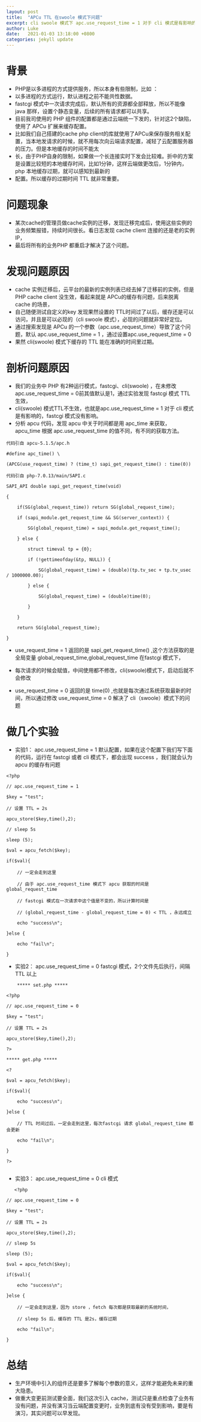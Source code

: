 ```yaml
---
layout: post
title:  "APCu TTL 在swoole 模式下问题"
excerpt: cli swoole 模式下 apc.use_request_time = 1 对于 cli 模式是有影响的
author: Luke
date:   2021-01-03 13:18:00 +0800
categories: jekyll update
---
```

# 背景
* PHP是以多进程的方式提供服务，所以本身有些限制，比如 ：
* 以多进程的方式运行，默认进程之前不能共性数据。
* fastcgi 模式中一次请求完成后，默认所有的资源都全部释放，所以不能像java 那样，设置个静态变量，后续的所有请求都可以共享。
* 目前我司使用的 PHP 组件的配置都是通过云端统一下发的，针对这2个缺陷，使用了 APCu 扩展来缓存配置。
* 比如我们自己搭建的cache php client的库就使用了APCu来保存服务相关配置，当本地发请求的时候，就不用每次向云端请求配置，减轻了云配置服务器的压力。但是本地缓存的时间不能太
* 长，由于PHP自身的限制，如果做一个长连接实时下发会比较难。折中的方案是设置比较短的本地缓存时间，比如1分钟，这样云端做更改后，1分钟内，php 本地缓存过期，就可以感知到最新的
* 配置。所以缓存的过期时间 TTL 就非常重要。

# 问题现象
* 某次cache的管理员做cache实例的迁移，发现迁移完成后，使用这些实例的业务频繁报错，持续时间很长。看日志发现 cache client 连接的还是老的实例IP，
* 最后将所有的业务PHP 都重启才解决了这个问题。

# 发现问题原因
* cache 实例迁移后，云平台的最新的实例列表已经去掉了迁移前的实例，但是 PHP cache client 没生效，看起来就是 APCu的缓存有问题，后来脱离 cache 的场景，
* 自己随便测试自定义的key 发现果然设置的 TTL时间过了以后，缓存还是可以访问，并且是可以必现的（cli swoole 模式），必现的问题就非常好定位。
* 通过搜索发现是 APCu 的一个参数（apc.use_request_time）导致了这个问题，默认 apc.use_request_time = 1 ，通过设置apc.use_request_time = 0 
* 果然 cli(swoole) 模式下缓存的 TTL 能在准确的时间里过期。 

# 剖析问题原因
* 我们的业务中 PHP 有2种运行模式，fastcgi、cli(swoole) ，在未修改apc.use_request_time = 0前其值默认是1，通过实验发现 fastcgi 模式 TTL 生效，
* cli(swoole) 模式TTL不生效，也就是apc.use_request_time = 1 对于 cli 模式是有影响的，fastcgi 模式没有影响。
* 分析 apcu 代码，发现 apcu 中关于时间都是用 apc_time 来获取，apcu_time 根据 apc.use_request_time 的值不同，有不同的获取方法。

```
代码引自 apcu-5.1.5/apc.h

#define apc_time() \

(APCG(use_request_time) ? (time_t) sapi_get_request_time() : time(0))

代码引自 php-7.0.13/main/SAPI.c

SAPI_API double sapi_get_request_time(void)

{

    if(SG(global_request_time)) return SG(global_request_time);

    if (sapi_module.get_request_time && SG(server_context)) {

        SG(global_request_time) = sapi_module.get_request_time();

    } else {

        struct timeval tp = {0};

        if (!gettimeofday(&tp, NULL)) {

            SG(global_request_time) = (double)(tp.tv_sec + tp.tv_usec / 1000000.00);

        } else {

            SG(global_request_time) = (double)time(0);

        }

    }

    return SG(global_request_time);

}

```

* use_request_time = 1 返回的是 sapi_get_request_time() ,这个方法获取的是全局变量 global_request_time,global_request_time 在fastcgi 模式下，
* 每次请求的时候会赋值，中间使用都不修改，cli(swoole)模式下，启动后就不会修改
  
* use_request_time = 0 返回的是 time(0) ,也就是每次通过系统获取最新的时间，所以通过修改 use_request_time = 0 解决了 cli（swoole）模式下的问题
  
# 做几个实验

* 实验1： apc.use_request_time = 1 默认配置，如果在这个配置下我们写下面的代码，运行在 fastcgi 或者 cli 模式下，都会出现 success ，我们就会认为 apcu 的缓存有问题
```
<?php

// apc.use_request_time = 1

$key = "test";

// 设置 TTL = 2s

apcu_store($key,time(),2);

// sleep 5s

sleep (5);

$val = apcu_fetch($key);

if($val){

    // 一定会走到这里

    // 由于 apc.use_request_time 模式下 apcu 获取的时间是 global_request_time

    // fastcgi 模式在一次请求中这个值是不变的，所以计算时间是

    // (global_request_time - global_request_time = 0) < TTL ，永远成立

    echo "success\n";

}else {

    echo "fail\n";

}
```
* 实验2： apc.use_request_time = 0 fastcgi 模式，2个文件先后执行，间隔 TTL 以上
```
    ***** set.php *****

<?php

// apc.use_request_time = 0

$key = "test";

// 设置 TTL = 2s

apcu_store($key,time(),2);

?>

***** get.php *****

<?

$val = apcu_fetch($key);

if($val){

    echo "success\n";

}else {

    // TTL 时间过后，一定会走到这里，每次fastcgi 请求 global_request_time 都会更新

    echo "fail\n";

}

?>


```
* 实验3： apc.use_request_time = 0 cli 模式

```
   <?php

// apc.use_request_time = 0

$key = "test";

// 设置 TTL = 2s

apcu_store($key,time(),2);

// sleep 5s

sleep (5);

$val = apcu_fetch($key);

if($val){

    echo "success\n";

}else {

    // 一定会走到这里，因为 store ，fetch 每次都是获取最新的系统时间，

    // sleep 5s 后，缓存的 TTL 是2s，缓存过期

    echo "fail\n";

} 
```
# 总结
* 生产环境中引入的组件还是要多了解每个参数的意义，这样才能避免未来的重大隐患。
* 做重大变更前测试要全面，我们这次引入 cache，测试只是重点检查了业务有没有问题，并没有演习当云端配置变更时，业务到底有没有受到影响，要是有演习，其实问题可以早发现。



